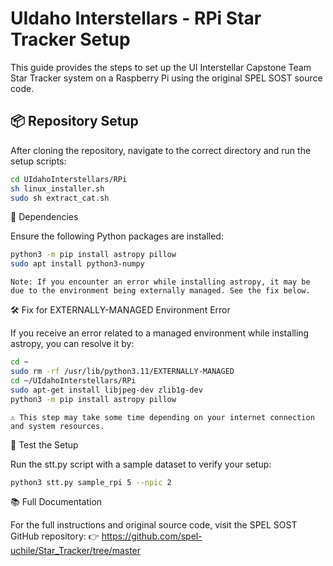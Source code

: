 # UIdaho Interstellars - RPi Star Tracker Setup

This guide provides the steps to set up the UI Interstellar Capstone Team Star Tracker system on a Raspberry Pi using the original SPEL SOST source code. 

## 📦 Repository Setup

After cloning the repository, navigate to the correct directory and run the setup scripts:

```bash
cd UIdahoInterstellars/RPi
sh linux_installer.sh
sudo sh extract_cat.sh
```

🔧 Dependencies

Ensure the following Python packages are installed:
```bash
python3 -m pip install astropy pillow
sudo apt install python3-numpy
```
    Note: If you encounter an error while installing astropy, it may be due to the environment being externally managed. See the fix below.

🛠️ Fix for EXTERNALLY-MANAGED Environment Error

If you receive an error related to a managed environment while installing astropy, you can resolve it by:

```bash
cd ~
sudo rm -rf /usr/lib/python3.11/EXTERNALLY-MANAGED
cd ~/UIdahoInterstellars/RPi
sudo apt-get install libjpeg-dev zlib1g-dev
python3 -m pip install astropy pillow
```
    ⚠️ This step may take some time depending on your internet connection and system resources.

🚀 Test the Setup

Run the stt.py script with a sample dataset to verify your setup:

```bash
python3 stt.py sample_rpi 5 --npic 2
```
📚 Full Documentation

For the full instructions and original source code, visit the SPEL SOST GitHub repository:
👉 https://github.com/spel-uchile/Star_Tracker/tree/master
